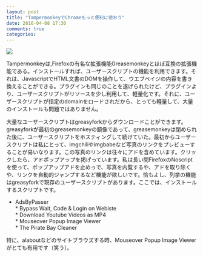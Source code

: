 ```yaml
---
layout: post
title: "TampermonkeyでChromeもっと便利に使おう"
date: 2016-04-08 17:30
comments: true
categories: 
---
```

![](https://cdn-images-1.medium.com/max/2400/1*E3O_pk89r4LK216loMPWOw.png)

Tampermonkeyは,Firefoxの有名な拡張機能Greasemonkeyとほぼ互換の拡張機能である。インストールすれば、ユーザースクリプトの機能を利用できます。それは、JavascriptでHTML文書のDOMを操作して、ウエブペイジの内容を書き換えることができる。プラグインも同じのことを遂げられたけど、プラグインより、ユーザースクリプトがリソースを少し利用して、軽量化です。それに、ユーザースクリプトが指定のdomainをロードされだから、とっても軽量して、大量のインストールも問題ではありません。

大量なユーザースクリプトはgreasyforkからダウンロードことができます。greasyforkが最初のgreasemonkeyの鏡像であって、greasemonkeyは閉められた後に、ユーザースクリプトをホスティングして続けていた。最初からユーザースクリプトは私にとって、imgchiliやimgbabeなど写真のリンクをプレビューすることが易いなります。この写真のリンクは往々にアドを含めています。クリックしたら、アドポップアップを掲げっています。私は長い間FirefoxのNoscriptを使って、ポップアップアドを止めっで、写真を内覧するや、アドを取り除くや、リンクを自動的ジャンプするなど機能が欲しいです。恰もよし、列挙の機能はgreasyforkで現存のユーザースクリプトがあります。ここでは、インストールするスクリプトです。

* AdsByPasser<br> * Bypass Wait, Code & Login on Webiste<br> * Download Youtube
Videos as MP4<br> * Mouseover Popup Image Viewer<br> * The Pirate Bay Cleaner

特に、alaboutなどのサイトブラウズする時、Mouseover Popup Image Viewerがとても有用です（笑う）。
